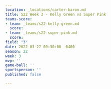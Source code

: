 ```yaml
---
location: _locations/carter-baron.md
title: S22 Week 3 - Kelly Green vs Super Pink
teams-score:
- team: _teams/s22-kelly-green.md
  score: 
- team: _teams/s22-super-pink.md
  score: 
field: "3"
date: 2022-03-27 09:30:00 -0400
season: 22
week: 3
mvp: ''
game-ball: ''
sportsperson: ''
published: false

---
```

